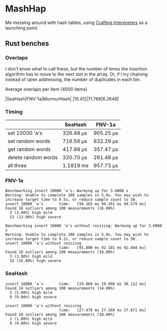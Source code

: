 # MashHap

Me messing around with hash tables, using [Crafting
Interpreters](https://craftinginterpreters.com/hash-tables.html) as a launching
point.

## Rust benches

### Overlaps
I don't know what to call these, but the number of times the insertion
algorithm has to move to the next slot in the array. Or, if I try chaining
instead of open addressing, the number of duplicates in each bin.

Average overlaps per item (4000 items)

|SeaHash|FNV-1a|MurmurHash|
|10.412|11.788|6.2648|

### Timing

| | SeaHash | FNV-1a |
|-|---------|--------|
|set 10000 'a's| 326.48 µs |905.25 µs|
|set random words|716.56 µs|632.29 µs|
|get random words|417.99 µs|357.47 µs|
|delete random words|320.70 µs|261.48 µs|
|all three|1.1819 ms|957.73 µs|


### FNV-1a
```
Benchmarking insert 10000 'a's: Warming up for 3.0000 s
Warning: Unable to complete 100 samples in 5.0s. You may wish to increase target time to 9.5s, or reduce sample count to 50.
insert 10000 'a's       time:   [94.165 ms 94.361 ms 94.579 ms]
Found 16 outliers among 100 measurements (16.00%)
  3 (3.00%) high mild
  13 (13.00%) high severe

Benchmarking insert 10000 'a's without resizing: Warming up for 3.0000 s
Warning: Unable to complete 100 samples in 5.0s. You may wish to increase target time to 9.2s, or reduce sample count to 50.
insert 10000 'a's without resizing
                        time:   [91.800 ms 92.101 ms 92.444 ms]
Found 18 outliers among 100 measurements (18.00%)
  3 (3.00%) high mild
  15 (15.00%) high severe
```

### SeaHash
```
insert 10000 'a's       time:   [29.869 ms 29.980 ms 30.112 ms]
Found 14 outliers among 100 measurements (14.00%)
  5 (5.00%) high mild
  9 (9.00%) high severe

insert 10000 'a's without resizing
                        time:   [27.479 ms 27.569 ms 27.671 ms]
Found 10 outliers among 100 measurements (10.00%)
  1 (1.00%) high mild
  9 (9.00%) high severe
```
